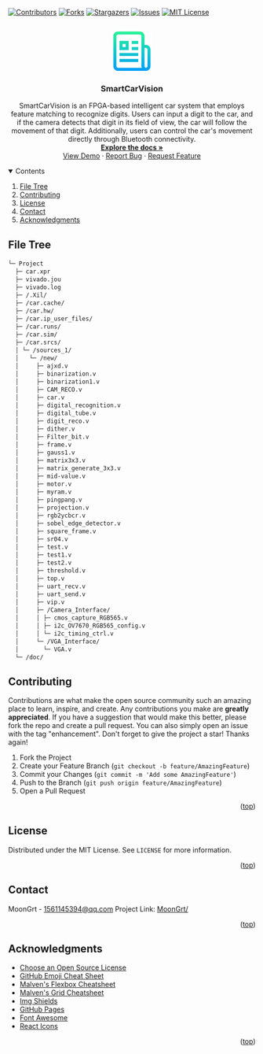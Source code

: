 <div id="top"></div>

[![Contributors][contributors-shield]][contributors-url]
[![Forks][forks-shield]][forks-url]
[![Stargazers][stars-shield]][stars-url]
[![Issues][issues-shield]][issues-url]
[![MIT License][license-shield]][license-url]


<!-- PROJECT LOGO -->
<br />
<div align="center">
	<a href="https://github.com/MoonGrt/SmartCarVision">
	<img src="images/logo.png" alt="Logo" width="80" height="80">
	</a>
<h3 align="center">SmartCarVision</h3>
	<p align="center">
	SmartCarVision is an FPGA-based intelligent car system that employs feature matching to recognize digits. Users can input a digit to the car, and if the camera detects that digit in its field of view, the car will follow the movement of that digit. Additionally, users can control the car's movement directly through Bluetooth connectivity.
	<br />
	<a href="https://github.com/MoonGrt/SmartCarVision"><strong>Explore the docs »</strong></a>
	<br />
	<a href="https://github.com/MoonGrt/SmartCarVision">View Demo</a>
	·
	<a href="https://github.com/MoonGrt/SmartCarVision/issues">Report Bug</a>
	·
	<a href="https://github.com/MoonGrt/SmartCarVision/issues">Request Feature</a>
	</p>
</div>


<!-- CONTENTS -->
<details open>
  <summary>Contents</summary>
  <ol>
    <li><a href="#file-tree">File Tree</a></li>
    <li><a href="#contributing">Contributing</a></li>
    <li><a href="#license">License</a></li>
    <li><a href="#contact">Contact</a></li>
    <li><a href="#acknowledgments">Acknowledgments</a></li>
  </ol>
</details>


<!-- FILE TREE -->
## File Tree

```
└─ Project
  ├─ car.xpr
  ├─ vivado.jou
  ├─ vivado.log
  ├─ /.Xil/
  ├─ /car.cache/
  ├─ /car.hw/
  ├─ /car.ip_user_files/
  ├─ /car.runs/
  ├─ /car.sim/
  ├─ /car.srcs/
  │ └─ /sources_1/
  │   └─ /new/
  │     ├─ ajxd.v
  │     ├─ binarization.v
  │     ├─ binarization1.v
  │     ├─ CAM_RECO.v
  │     ├─ car.v
  │     ├─ digital_recognition.v
  │     ├─ digital_tube.v
  │     ├─ digit_reco.v
  │     ├─ dither.v
  │     ├─ Filter_bit.v
  │     ├─ frame.v
  │     ├─ gauss1.v
  │     ├─ matrix3x3.v
  │     ├─ matrix_generate_3x3.v
  │     ├─ mid-value.v
  │     ├─ motor.v
  │     ├─ myram.v
  │     ├─ pingpang.v
  │     ├─ projection.v
  │     ├─ rgb2ycbcr.v
  │     ├─ sobel_edge_detector.v
  │     ├─ square_frame.v
  │     ├─ sr04.v
  │     ├─ test.v
  │     ├─ test1.v
  │     ├─ test2.v
  │     ├─ threshold.v
  │     ├─ top.v
  │     ├─ uart_recv.v
  │     ├─ uart_send.v
  │     ├─ vip.v
  │     ├─ /Camera_Interface/
  │     │ ├─ cmos_capture_RGB565.v
  │     │ ├─ i2c_OV7670_RGB565_config.v
  │     │ └─ i2c_timing_ctrl.v
  │     └─ /VGA_Interface/
  │       └─ VGA.v
  └─ /doc/

```


<!-- CONTRIBUTING -->
## Contributing
Contributions are what make the open source community such an amazing place to learn, inspire, and create. Any contributions you make are **greatly appreciated**.
If you have a suggestion that would make this better, please fork the repo and create a pull request. You can also simply open an issue with the tag "enhancement".
Don't forget to give the project a star! Thanks again!
1. Fork the Project
2. Create your Feature Branch (`git checkout -b feature/AmazingFeature`)
3. Commit your Changes (`git commit -m 'Add some AmazingFeature'`)
4. Push to the Branch (`git push origin feature/AmazingFeature`)
5. Open a Pull Request
<p align="right">(<a href="#top">top</a>)</p>


<!-- LICENSE -->
## License
Distributed under the MIT License. See `LICENSE` for more information.
<p align="right">(<a href="#top">top</a>)</p>


<!-- CONTACT -->
## Contact
MoonGrt - 1561145394@qq.com
Project Link: [MoonGrt/](https://github.com/MoonGrt/)
<p align="right">(<a href="#top">top</a>)</p>


<!-- ACKNOWLEDGMENTS -->
## Acknowledgments
* [Choose an Open Source License](https://choosealicense.com)
* [GitHub Emoji Cheat Sheet](https://www.webpagefx.com/tools/emoji-cheat-sheet)
* [Malven's Flexbox Cheatsheet](https://flexbox.malven.co/)
* [Malven's Grid Cheatsheet](https://grid.malven.co/)
* [Img Shields](https://shields.io)
* [GitHub Pages](https://pages.github.com)
* [Font Awesome](https://fontawesome.com)
* [React Icons](https://react-icons.github.io/react-icons/search)   
<p align="right">(<a href="#top">top</a>)</p>


<!-- MARKDOWN LINKS & IMAGES -->
<!-- https://www.markdownguide.org/basic-syntax/#reference-style-links -->
[contributors-shield]: https://img.shields.io/github/contributors/MoonGrt/SmartCarVision.svg?style=for-the-badge
[contributors-url]: https://github.com/MoonGrt/SmartCarVision/graphs/contributors
[forks-shield]: https://img.shields.io/github/forks/MoonGrt/SmartCarVision.svg?style=for-the-badge
[forks-url]: https://github.com/MoonGrt/SmartCarVision/network/members
[stars-shield]: https://img.shields.io/github/stars/MoonGrt/SmartCarVision.svg?style=for-the-badge
[stars-url]: https://github.com/MoonGrt/SmartCarVision/stargazers
[issues-shield]: https://img.shields.io/github/issues/MoonGrt/SmartCarVision.svg?style=for-the-badge
[issues-url]: https://github.com/MoonGrt/SmartCarVision/issues
[license-shield]: https://img.shields.io/github/license/MoonGrt/SmartCarVision.svg?style=for-the-badge
[license-url]: https://github.com/MoonGrt/SmartCarVision/blob/master/LICENSE

